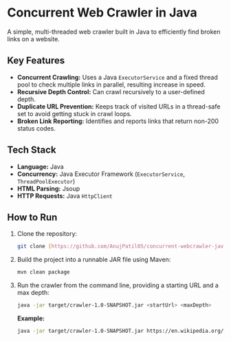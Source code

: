 # Concurrent Web Crawler in Java

A simple, multi-threaded web crawler built in Java to efficiently find broken links on a website.

## Key Features

* **Concurrent Crawling:** Uses a Java `ExecutorService` and a fixed thread pool to check multiple links in parallel, resulting increase in speed.
* **Recursive Depth Control:** Can crawl recursively to a user-defined depth.
* **Duplicate URL Prevention:** Keeps track of visited URLs in a thread-safe set to avoid getting stuck in crawl loops.
* **Broken Link Reporting:** Identifies and reports links that return non-200 status codes.

## Tech Stack

* **Language:** Java
* **Concurrency:** Java Executor Framework (`ExecutorService`, `ThreadPoolExecutor`)
* **HTML Parsing:** Jsoup
* **HTTP Requests:** Java `HttpClient`

## How to Run

1.  Clone the repository:
    ```bash
    git clone [https://github.com/AnujPatil05/concurrent-webcrawler-java.git]
    ```
2.  Build the project into a runnable JAR file using Maven:
    ```bash
    mvn clean package
    ```
3.  Run the crawler from the command line, providing a starting URL and a max depth:
    ```bash
    java -jar target/crawler-1.0-SNAPSHOT.jar <startUrl> <maxDepth>
    ```
    **Example:**
    ```bash
    java -jar target/crawler-1.0-SNAPSHOT.jar https://en.wikipedia.org/wiki/Java_programming_language 2
    ```

